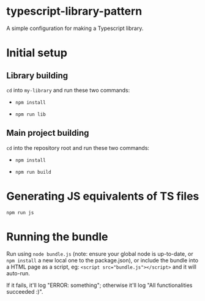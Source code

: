 # typescript-library-pattern
A simple configuration for making a Typescript library.

# Initial setup

## Library building

`cd` into `my-library` and run these two commands:

* `npm install`

* `npm run lib`

## Main project building

`cd` into the repository root and run these two commands:

* `npm install`

* `npm run build`

# Generating JS equivalents of TS files

`npm run js`

# Running the bundle

Run using `node bundle.js` (note: ensure your global node is up-to-date, or `npm install` a new local one to the package.json), or include the bundle into a HTML page as a script, eg: `<script src="bundle.js"></script>` and it will auto-run.

If it fails, it'll log "ERROR: something"; otherwise it'll log "All functionalities succeeded :)".
